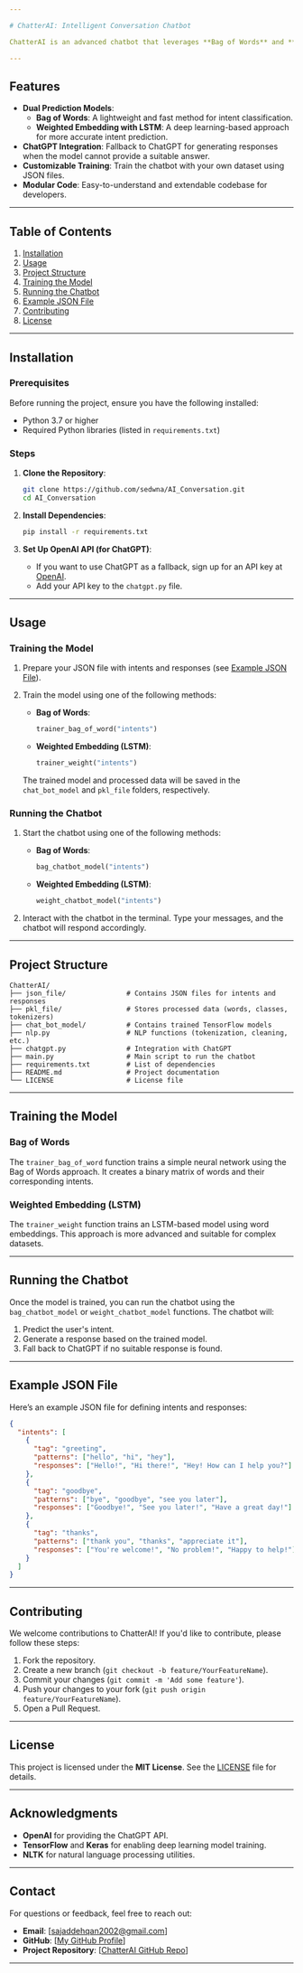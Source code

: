 ```yaml
---

# ChatterAI: Intelligent Conversation Chatbot

ChatterAI is an advanced chatbot that leverages **Bag of Words** and **Weighted Embedding (LSTM)** techniques to predict user intents and generate responses. If the model cannot provide a suitable response, it seamlessly integrates with **ChatGPT** to ensure the user always gets a meaningful reply. This project is ideal for developers looking to build and deploy intelligent chatbots for various applications.

---
```


## Features

- **Dual Prediction Models**:
  - **Bag of Words**: A lightweight and fast method for intent classification.
  - **Weighted Embedding with LSTM**: A deep learning-based approach for more accurate intent prediction.
- **ChatGPT Integration**: Fallback to ChatGPT for generating responses when the model cannot provide a suitable answer.
- **Customizable Training**: Train the chatbot with your own dataset using JSON files.
- **Modular Code**: Easy-to-understand and extendable codebase for developers.

---

## Table of Contents

1. [Installation](#installation)
2. [Usage](#usage)
3. [Project Structure](#project-structure)
4. [Training the Model](#training-the-model)
5. [Running the Chatbot](#running-the-chatbot)
6. [Example JSON File](#example-json-file)
7. [Contributing](#contributing)
8. [License](#license)

---

## Installation

### Prerequisites

Before running the project, ensure you have the following installed:

- Python 3.7 or higher
- Required Python libraries (listed in `requirements.txt`)

### Steps

1. **Clone the Repository**:

   ```bash
   git clone https://github.com/sedwna/AI_Conversation.git
   cd AI_Conversation
   ```

2. **Install Dependencies**:

   ```bash
   pip install -r requirements.txt
   ```

3. **Set Up OpenAI API (for ChatGPT)**:
   - If you want to use ChatGPT as a fallback, sign up for an API key at [OpenAI](https://openai.com/api/).
   - Add your API key to the `chatgpt.py` file.

---

## Usage

### Training the Model

1. Prepare your JSON file with intents and responses (see [Example JSON File](#example-json-file)).
2. Train the model using one of the following methods:

   - **Bag of Words**:
     ```python
     trainer_bag_of_word("intents")
     ```
   - **Weighted Embedding (LSTM)**:
     ```python
     trainer_weight("intents")
     ```

   The trained model and processed data will be saved in the `chat_bot_model` and `pkl_file` folders, respectively.

### Running the Chatbot

1. Start the chatbot using one of the following methods:

   - **Bag of Words**:
     ```python
     bag_chatbot_model("intents")
     ```
   - **Weighted Embedding (LSTM)**:
     ```python
     weight_chatbot_model("intents")
     ```

2. Interact with the chatbot in the terminal. Type your messages, and the chatbot will respond accordingly.

---

## Project Structure

```
ChatterAI/
├── json_file/               # Contains JSON files for intents and responses
├── pkl_file/                # Stores processed data (words, classes, tokenizers)
├── chat_bot_model/          # Contains trained TensorFlow models
├── nlp.py                   # NLP functions (tokenization, cleaning, etc.)
├── chatgpt.py               # Integration with ChatGPT
├── main.py                  # Main script to run the chatbot
├── requirements.txt         # List of dependencies
├── README.md                # Project documentation
└── LICENSE                  # License file
```

---

## Training the Model

### Bag of Words

The `trainer_bag_of_word` function trains a simple neural network using the Bag of Words approach. It creates a binary matrix of words and their corresponding intents.

### Weighted Embedding (LSTM)

The `trainer_weight` function trains an LSTM-based model using word embeddings. This approach is more advanced and suitable for complex datasets.

---

## Running the Chatbot

Once the model is trained, you can run the chatbot using the `bag_chatbot_model` or `weight_chatbot_model` functions. The chatbot will:
1. Predict the user's intent.
2. Generate a response based on the trained model.
3. Fall back to ChatGPT if no suitable response is found.

---

## Example JSON File

Here’s an example JSON file for defining intents and responses:

```json
{
  "intents": [
    {
      "tag": "greeting",
      "patterns": ["hello", "hi", "hey"],
      "responses": ["Hello!", "Hi there!", "Hey! How can I help you?"]
    },
    {
      "tag": "goodbye",
      "patterns": ["bye", "goodbye", "see you later"],
      "responses": ["Goodbye!", "See you later!", "Have a great day!"]
    },
    {
      "tag": "thanks",
      "patterns": ["thank you", "thanks", "appreciate it"],
      "responses": ["You're welcome!", "No problem!", "Happy to help!"]
    }
  ]
}
```

---

## Contributing

We welcome contributions to ChatterAI! If you'd like to contribute, please follow these steps:

1. Fork the repository.
2. Create a new branch (`git checkout -b feature/YourFeatureName`).
3. Commit your changes (`git commit -m 'Add some feature'`).
4. Push your changes to your fork (`git push origin feature/YourFeatureName`).
5. Open a Pull Request.

---

## License

This project is licensed under the **MIT License**. See the [LICENSE](LICENSE) file for details.

---

## Acknowledgments

- **OpenAI** for providing the ChatGPT API.
- **TensorFlow** and **Keras** for enabling deep learning model training.
- **NLTK** for natural language processing utilities.

---

## Contact

For questions or feedback, feel free to reach out:

- **Email**: [sajaddehqan2002@gmail.com]
- **GitHub**: [[My GitHub Profile](https://github.com/sedwna)]
- **Project Repository**: [[ChatterAI GitHub Repo](https://github.com/sedwna/ChatterAI)]

---

